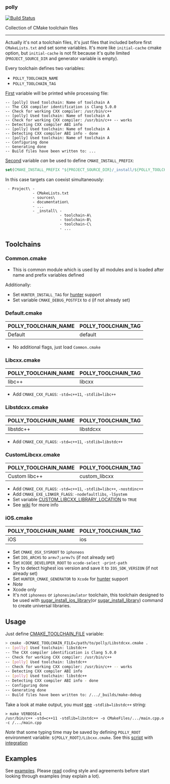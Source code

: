 ### polly

[![Build Status](https://travis-ci.org/ruslo/polly.png?branch=master)](https://travis-ci.org/ruslo/polly)

Collection of CMake toolchain files

-----

Actually it's not a toolchain files, it's just files that included before first `CMakeLists.txt` and set some variables.
It's more like `initial-cache` cmake option, but `initial-cache` is not fit because it's quite limited
(`PROJECT_SOURCE_DIR` and generator variable is empty).

Every toolchain defines two variables:
* `POLLY_TOOLCHAIN_NAME`
* `POLLY_TOOLCHAIN_TAG`

[First](https://github.com/ruslo/polly/wiki/Used-variables#polly_toolchain_name)
variable will be printed while processing file:
```
-- [polly] Used toolchain: Name of toolchain A
-- The CXX compiler identification is Clang 5.0.0
-- Check for working CXX compiler: /usr/bin/c++
-- [polly] Used toolchain: Name of toolchain A
-- Check for working CXX compiler: /usr/bin/c++ -- works
-- Detecting CXX compiler ABI info
-- [polly] Used toolchain: Name of toolchain A
-- Detecting CXX compiler ABI info - done
-- [polly] Used toolchain: Name of toolchain A
-- Configuring done
-- Generating done
-- Build files have been written to: ...
```
[Second](https://github.com/ruslo/polly/wiki/Used-variables#polly_toolchain_tag)
variable *can* be used to define `CMAKE_INSTALL_PREFIX`:
```cmake
set(CMAKE_INSTALL_PREFIX "${PROJECT_SOURCE_DIR}/_install/${POLLY_TOOLCHAIN_TAG}")
```
In this case targets can coexist simultaneously:
```
 - Project\ -
            - CMakeLists.txt
            - sources\
            - documentation\
            - ...
            - _install\ -
                        - toolchain-A\
                        - toolchain-B\
                        - toolchain-C\
                        - ...
```



## Toolchains
### Common.cmake
* This is common module which is used by all modules and is loaded after name and prefix variables defined

Additionally:
* Set `HUNTER_INSTALL_TAG` for [hunter](https://github.com/ruslo/hunter) support
* Set variable `CMAKE_DEBUG_POSTFIX` to `d` (if not already set)

### Default.cmake
| POLLY_TOOLCHAIN_NAME | POLLY_TOOLCHAIN_TAG |
|----------------------|------------------------|
| Default              | default                |
* No additional flags, just load `Common.cmake`

### Libcxx.cmake
| POLLY_TOOLCHAIN_NAME | POLLY_TOOLCHAIN_TAG |
|----------------------|------------------------|
| libc++               | libcxx                 |
* Add `CMAKE_CXX_FLAGS`: `-std=c++11`, `-stdlib=libc++`

### Libstdcxx.cmake
| POLLY_TOOLCHAIN_NAME | POLLY_TOOLCHAIN_TAG |
|----------------------|------------------------|
| libstdc++            | libstdcxx              |
* Add `CMAKE_CXX_FLAGS`: `-std=c++11`, `-stdlib=libstdc++`

### CustomLibcxx.cmake
| POLLY_TOOLCHAIN_NAME | POLLY_TOOLCHAIN_TAG |
|----------------------|------------------------|
| Custom libc++        | custom_libcxx          |
* Add `CMAKE_CXX_FLAGS`: `-std=c++11`, `-stdlib=libc++`, `-nostdinc++`
* Add `CMAKE_EXE_LINKER_FLAGS`: `-nodefaultlibs`, `-lSystem`
* Set variable [CUSTOM_LIBCXX_LIBRARY_LOCATION](https://github.com/ruslo/polly/wiki/Used-variables#custom_libcxx_library_location) to `TRUE`
* See [wiki](https://github.com/ruslo/polly/wiki/Building-libcxx) for more info

### iOS.cmake
| POLLY_TOOLCHAIN_NAME | POLLY_TOOLCHAIN_TAG |
|----------------------|------------------------|
| iOS                  | ios                    |
* Set `CMAKE_OSX_SYSROOT` to `iphoneos`
* Set `IOS_ARCHS` to `armv7;armv7s` (if not already set)
* Set `XCODE_DEVELOPER_ROOT` to `xcode-select -print-path`
* Try to detect highest ios version and save it to `IOS_SDK_VERSION` (if not already set)
* Set `HUNTER_CMAKE_GENERATOR` to `Xcode` for [hunter](https://github.com/ruslo/hunter) support
* *Note*
 * Xcode only
 * It's not `iphoneos` or `iphonesimulator` toolchain, this toolchain designed to be used with
[sugar_install_ios_library][1](or [sugar_install_library][2]) command to create universal libraries.

[1]: https://github.com/ruslo/sugar/tree/master/cmake/core#sugar_install_ios_library
[2]: https://github.com/ruslo/sugar/tree/master/cmake/core#sugar_install_library

## Usage
Just define [CMAKE_TOOLCHAIN_FILE][3] variable:
```bash
> cmake -DCMAKE_TOOLCHAIN_FILE=/path/to/polly/Libstdcxx.cmake .
-- [polly] Used toolchain: libstdc++
-- The CXX compiler identification is Clang 5.0.0
-- Check for working CXX compiler: /usr/bin/c++
-- [polly] Used toolchain: libstdc++
-- Check for working CXX compiler: /usr/bin/c++ -- works
-- Detecting CXX compiler ABI info
-- [polly] Used toolchain: libstdc++
-- Detecting CXX compiler ABI info - done
-- Configuring done
-- Generating done
-- Build files have been written to: /.../_builds/make-debug
```
Take a look at make output, you must [see][6] `-stdlib=libstdc++` string:
```
> make VERBOSE=1
/usr/bin/c++ -std=c++11 -stdlib=libstdc++ -o CMakeFiles/.../main.cpp.o -c /.../main.cpp
```

*Note* that some typing time may be saved by defining `POLLY_ROOT` environment variable: `${POLLY_ROOT}/Libcxx.cmake`.
See this [script][4] with [integration][5]

[3]: http://www.cmake.org/Wiki/CMake_Cross_Compiling#The_toolchain_file
[4]: https://github.com/ruslo/gitenv/blob/master/gitenv/paths.sh
[5]: https://github.com/ruslo/configs
[6]: https://travis-ci.org/ruslo/polly/jobs/14486268#L939
## Examples
See [examples](https://github.com/ruslo/polly/tree/master/examples).
Please [read](https://github.com/ruslo/0/wiki/CMake) coding style and
agreements before start looking through examples (may explain a lot).
